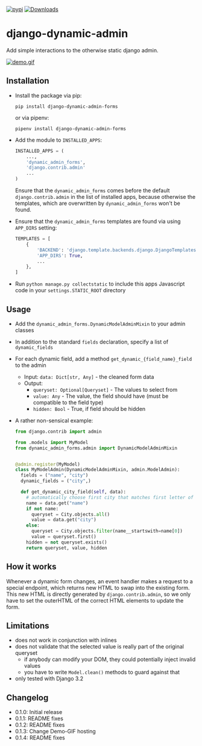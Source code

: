[![pypi](https://img.shields.io/pypi/v/django-dynamic-admin-forms.svg)](https://pypi.python.org/pypi/django-dynamic-admin-forms/)
[![Downloads](https://pepy.tech/badge/django-dynamic-admin-forms)](https://pepy.tech/project/django-dynamic-admin-forms)


# django-dynamic-admin

Add simple interactions to the otherwise static django admin.

[![demo.gif](https://i.postimg.cc/YCf7LV2m/demo.gif)](https://postimg.cc/Yv9ZJdWp)

## Installation

- Install the package via pip:
  
    ```pip install django-dynamic-admin-forms```
    
    or via pipenv:

    ```pipenv install django-dynamic-admin-forms```
- Add the module to `INSTALLED_APPS`:
    ```python
    INSTALLED_APPS = (
        ...,
        'dynamic_admin_forms',
        'django.contrib.admin'
        ...
    )    
    ```
    Ensure that the `dynamic_admin_forms` comes before the 
    default `django.contrib.admin` in the list of installed apps,
    because otherwise the templates, which are overwritten by `dynamic_admin_forms`
    won't be found.
- Ensure that the `dynamic_admin_forms` templates are found via using `APP_DIRS` setting:
  ```python
  TEMPLATES = [
      {
          'BACKEND': 'django.template.backends.django.DjangoTemplates',
          'APP_DIRS': True,
          ...
      },
  ]
  ```
- Run `python manage.py collectstatic` to include this apps Javascript code in your `settings.STATIC_ROOT` directory

## Usage
- Add the `dynamic_admin_forms.DynamicModelAdminMixin` to your admin classes
- In addition to the standard `fields` declaration, specify a list of `dynamic_fields`
- For each dynamic field, add a method `get_dynamic_{field_name}_field` to the admin
  - Input: `data: Dict[str, Any]` - the cleaned form data
  - Output:
    - `queryset: Optional[Queryset]` - The values to select from
    - `value: Any` - The value, the field should have (must be compatible to the field type)
    - `hidden: Bool` - True, if field should be hidden
  
- A rather non-sensical example:
  ```python
  from django.contrib import admin

  from .models import MyModel
  from dynamic_admin_forms.admin import DynamicModelAdminMixin


  @admin.register(MyModel)
  class MyModelAdmin(DynamicModelAdminMixin, admin.ModelAdmin):
    fields = ("name", "city")
    dynamic_fields = ("city",)
  
    def get_dynamic_city_field(self, data):
      # automatically choose first city that matches first letter of name 
      name = data.get("name")
      if not name:
        queryset = City.objects.all()
        value = data.get("city")
      else:
        queryset = City.objects.filter(name__startswith=name[0])
        value = queryset.first()
      hidden = not queryset.exists()
      return queryset, value, hidden
  ```


## How it works
Whenever a dynamic form changes, an event handler makes a request to a special endpoint, which returns new HTML to swap 
into  the existing form. This new HTML is directly generated by `django.contrib.admin`, so we only have to set the 
outerHTML of the correct HTML elements to update the form. 

## Limitations
- does not work in conjunction with inlines
- does not validate that the selected value is really part of the original queryset
  - if anybody can modify your DOM, they could potentially inject invalid values
  - you have to write `Model.clean()` methods to guard against that
- only tested with Django 3.2

## Changelog
- 0.1.0: Initial release
- 0.1.1: README fixes
- 0.1.2: README fixes
- 0.1.3: Change Demo-GIF hosting
- 0.1.4: README fixes
